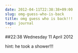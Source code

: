 ```yaml
---
date: 2012-04-11T22:38:38+09:00
slug: omg-guess-who-is-back
title: omg guess who is back!!!
tags: journal
---
```


##22:38 Wednesday 11 April 2012

hint: he took a shower!!!
